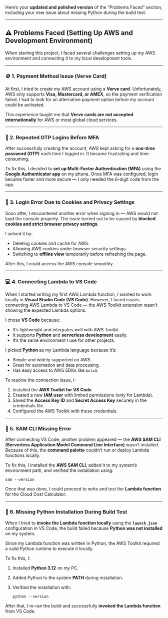 Here’s your **updated and polished version** of the “Problems Faced” section, including your new issue about missing Python during the build test:

---

## ⚠️ Problems Faced (Setting Up AWS and Development Environment)

When starting this project, I faced several challenges setting up my AWS environment and connecting it to my local development tools.

---

### 🪙 1. **Payment Method Issue (Verve Card)**

At first, I tried to create my AWS account using a **Verve card**.
Unfortunately, AWS only supports **Visa, Mastercard, or AMEX**, so the payment verification failed.
I had to look for an alternative payment option before my account could be activated.

This experience taught me that **Verve cards are not accepted internationally** for AWS or most global cloud services.

---

### 🔁 2. **Repeated OTP Logins Before MFA**

After successfully creating the account, AWS kept asking for a **one-time password (OTP)** each time I logged in.
It became frustrating and time-consuming.

To fix this, I decided to **set up Multi-Factor Authentication (MFA)** using the **Google Authenticator app** on my phone.
Once MFA was configured, login became faster and more secure — I only needed the 6-digit code from the app.

---

### 🍪 3. **Login Error Due to Cookies and Privacy Settings**

Soon after, I encountered another error when signing in — AWS would not load the console properly.
The issue turned out to be caused by **blocked cookies and strict browser privacy settings**.

I solved it by:

* Deleting cookies and cache for AWS.
* Allowing AWS cookies under browser security settings.
* Switching to **offline view** temporarily before refreshing the page.

After this, I could access the AWS console smoothly.

---

### 💻 4. **Connecting Lambda to VS Code**

When I started writing my first AWS Lambda function, I wanted to work locally in **Visual Studio Code (VS Code)**.
However, I faced issues connecting AWS Lambda to VS Code — the AWS Toolkit extension wasn’t showing the expected Lambda options.

I chose **VS Code** because:

* It’s lightweight and integrates well with AWS Toolkit.
* It supports **Python** and **serverless development** easily.
* It’s the same environment I use for other projects.

I picked **Python** as my Lambda language because it’s:

* Simple and widely supported on AWS.
* Great for automation and data processing.
* Has easy access to AWS SDKs like `boto3`.

To resolve the connection issue, I:

1. Installed the **AWS Toolkit for VS Code**.
2. Created a new **IAM user** with limited permissions (only for Lambda).
3. Saved the **Access Key ID** and **Secret Access Key** securely in the credentials file.
4. Configured the AWS Toolkit with these credentials.

---

### 🧰 5. **SAM CLI Missing Error**

After connecting VS Code, another problem appeared —
the **AWS SAM CLI (Serverless Application Model Command Line Interface)** wasn’t installed.
Because of this, the **command palette** couldn’t run or deploy Lambda functions locally.

To fix this, I installed the **AWS SAM CLI**, added it to my system’s environment path, and verified the installation using:

```
sam --version
```

Once that was done, I could proceed to write and test the **Lambda function** for the Cloud Cost Calculator.

---

### 🐍 6. **Missing Python Installation During Build Test**

When I tried to **invoke the Lambda function locally** using the **`launch.json`** configuration in VS Code,
the build failed because **Python was not installed** on my system.

Since my Lambda function was written in Python, the AWS Toolkit required a valid Python runtime to execute it locally.

To fix this, I:

1. Installed **Python 3.12** on my PC.
2. Added Python to the system **PATH** during installation.
3. Verified the installation with:

   ```
   python --version
   ```

After that, I re-ran the build and successfully **invoked the Lambda function** from VS Code.
